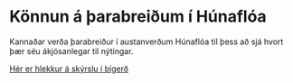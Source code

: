 # Könnun á þarabreiðum í Húnaflóa

Kannaðar verða þarabreiður í austanverðum Húnaflóa til þess að sjá hvort þær séu ákjósanlegar til nýtingar.

[Hér er hlekkur á skýrslu í bígerð](https://harkanatta.github.io/ssnv_trident/)

